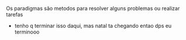 Os paradigmas são metodos para resolver alguns problemas ou realizar tarefas

- tenho q terminar isso daqui, mas natal ta chegando entao dps eu terminooo
